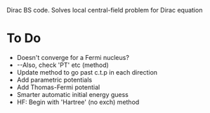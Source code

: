 Dirac BS code.
Solves local central-field problem for Dirac equation



# To Do 

 * Doesn't converge for a Fermi nucleus?
 * --Also, check 'PT' etc (method)
 * Update method to go past c.t.p in each direction
 * Add parametric potentials
 * Add Thomas-Fermi potential
 * Smarter automatic initial energy guess
 * HF: Begin with 'Hartree' (no exch) method
